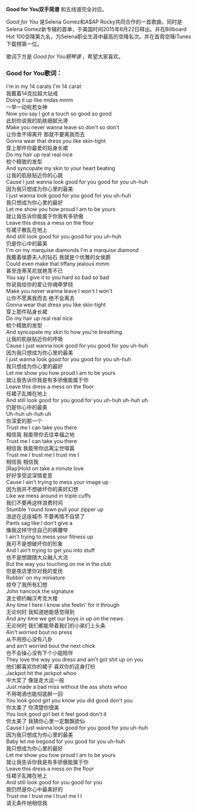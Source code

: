 

**Good for You双手简谱** 和五线谱完全对应。

_Good for You_ 是Selena Gomez和A$AP Rocky共同合作的一首歌曲，同时是Selena
Gomez新专辑的首单，于美国时间2015年6月22日释出。并在Billboard Hot
100空降第九名，为Selena职业生涯中最高的空降名次。并在首周空降iTunes下载榜第一位。

歌词下方是 _Good for You钢琴谱_ ，希望大家喜欢。

### Good for You歌词：

I'm in my 14 carats I'm 14 carat  
我戴着14克拉超大钻戒  
Doing it up like midas mmm  
一举一动宛若女神  
Now you say I got a touch so good so good  
此刻你说我的肌肤细腻光滑  
Make you never wanna leave so don't so don't  
让你舍不得离开 那就不要离我而去  
Gonna wear that dress you like skin-tight  
穿上那件你最爱的贴身长裙  
Do my hair up real real nice  
梳个精致的发型  
And syncopate my skin to your heart beating  
让我的肌肤贴近你的心跳  
Cause I just wanna look good for you good for you uh-huh  
因为我只想成为你心里的最美  
I just wanna look good for you good for you uh-huh  
我只想成为你心里的最好  
Let me show you how proud I am to be yours  
就让我告诉你能属于你我有多骄傲  
Leave this dress a mess on the floor  
任裙子散乱在地上  
And still look good for you good for you uh-huh  
仍是你心中的最美  
I'm on my marquise diamonds I'm a marquise diamond  
我戴着侯爵夫人的钻石 我就是个优雅的女侯爵  
Could even make that tiffany jealous mmm  
甚至连蒂芙尼就艳羡不已  
You say I give it to you hard so bad so bad  
你说我给你的爱让你魂牵梦绕  
Make you never wanna leave I won't I won't  
让你不愿离我而去 绝不会离去  
Gonna wear that dress you like skin-tight  
穿上那件贴身长裙  
Do my hair up real real nice  
梳个精致的发型  
And syncopate my skin to how you're breathing  
让我的肌肤贴近你的呼吸  
Cause I just wanna look good for you good for you uh-huh  
因为我只想成为你心里的最美  
I just wanna look good for you good for you uh-huh  
我只想成为你心里的最好  
Let me show you how proud I am to be yours  
就让我告诉你我是有多骄傲能属于你  
Leave this dress a mess on the floor  
任裙子乱摊在地上  
And still look good for you good for you uh-huh uh-huh uh  
仍是你心中的最美  
Uh-huh uh-huh uh  
你深爱的那一个  
Trust me I can take you there  
相信我 我能带你去往幸福之地  
Trust me I can take you there  
相信我 我能带你远离尘世喧嚣  
Trust me I trust me I trust me I  
相信我 相信我  
[Rap]Hold on take a minute love  
好好享受这深情爱意  
Cause I ain't trying to mess your image up  
因为我并不想破坏你的美好幻想  
Like we mess around in triple cuffs  
我们不要再这样浪费时间  
Stumble 'round town pull your zipper up  
浪迹在这座城市 不要再情不自禁了  
Pants sag like I don't give a  
像我这样守住自己的裤腰带  
I ain't trying to mess your fitness up  
我可不是想破坏你的形象  
And I ain't trying to get you into stuff  
也不是想跟随大众融入大流  
But the way you touching on me in the club  
但是夜店里你对我的爱抚  
Rubbin' on my miniature  
掠夺了我所有幻想  
John hancock the signature  
波士顿约翰汉考克大楼  
Any time I here I know she feelin' for it through  
无论何时 我知道她能感觉得到  
And any time we get our boys in up on the news  
无论何时 我们都能带着我们的小弟们上头条  
Ain't worried bout no press  
从不用担心没有八卦  
and ain't worried bout the next chick  
也不会操心没有下个小姐陪伴  
They love the way you dress and ain't got shit up on you  
他们都喜欢你的裙子 喜欢你的这身打扮  
Jackpot hit the jackpot whoo  
中大奖了 像是走大运一般  
Just made a bad miss without the ass shots whoo  
不用喝酒也能彻底醉一回  
You look good girl you know you did good don't you  
你太美了 你清楚你很美  
You look good girl bet it feel good don't it  
你太美了 我猜你心里一定飘飘欲仙  
Cause I just wanna look good for you good for you uh-huh  
因为我只想成为你心里的最美  
Baby let me begood for you good for you uh-huh  
我只想成为你心里的最好  
Let me show you how proud I am to be yours  
就让我告诉你我是有多骄傲能属于你  
Leave this dress a mess on the floor  
任裙子乱摊在地上  
And still look good for you good for you  
我仍然是你心中最美好的  
Trust me I trust me I trust me I I  
请无条件地相信我

